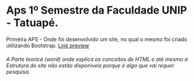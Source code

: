 # Aps 1º Semestre da Faculdade UNIP - Tatuapé.
Primeira APS - Onde foi desenvolvido um site, no qual o mesmo foi criado utilizando Bootstrap.
[Link preview ](https://xmdnx.github.io/UnipAPS_1Semestre/index.html) 

###### A Parte teorica (word) onde explica os conceitos de HTML e até mesmo a Estrutura do site não estão disponiveis porque é algo que vai requer pesquisa.
